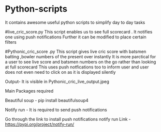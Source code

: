 # Python-scripts
It contains awesome useful python scripts to simplify day to day tasks


#live_cric_score.py
This script enables us to see full scorecard .
It notifies one using push notifications
Further it can be modified to place certain filters

#Pythonic_cric_score .py
This  script gives live cric score with batsmen batting ,bowler numbers of the present over  instantly
It is more parctical for a user to see live score and batsmen numbers on the go rather than looking at full scorecard
This uses push notfications too  to inform user and user does not even need to click on as it is displayed silently

Output- It is visible in Pythonic_cric_live_output.jpeg


Main Packages  required


Beautiful soup - pip install beautifulsoup4

Notify run - It is required to send push notifications

Go through the link to install push notifications notify run
Link - https://pypi.org/project/notify-run/




